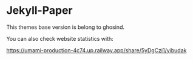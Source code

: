 # Jekyll-Paper

This themes base version is belong to ghosind.

You can also check website statistics with:

https://umami-production-4c74.up.railway.app/share/5yDgCzi1/yibudak